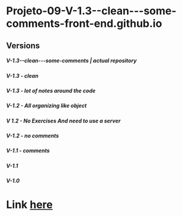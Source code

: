 # Projeto-09-V-1.3--clean---some-comments-front-end.github.io
## Versions 
##### V-1.3--clean---some-comments | actual repository
##### V-1.3 - clean
##### V-1.3 - lot of notes around the code
##### V-1.2 - All organizing like object
##### V 1.2 - No Exercises And need to use a server
##### V-1.2 - no comments
##### V-1.1 - comments
##### V-1.1 
##### V-1.0

# Link [here]( https://thiagomassenomaciel.github.io/Projeto-09-V-1.3--clean---some-comments-front-end.github.io/)

